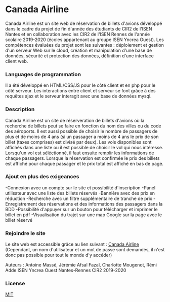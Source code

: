 # Canada Airline
Canada Airline est un site web de réservation de billets d'avions développé dans le cadre du projet de fin d'année des étudiants de CIR2 de l'ISEN Nantes 
et en collaboration avec les CIR2 de l'ISEN Rennes de l'année scolaire 2019-2020 (écoles appartenant au groupe ISEN Yncrea Ouest).
Les compétences évaluées du projet sont les suivantes : déploiement et gestion d'un serveur Web sur le cloud, création et manipulation d'une base 
de données, sécurité et protection des données, définition d'une interface client web.

### Languages de programmation
Il a été développé en HTML/CSS/JS pour le côté client et en php pour le côté serveur. Les interactions entre client et serveur se font grâce à des requêtes ajax
et le serveur interagit avec une base de données mysql.

### Description
Canada Airline est un site de réserveration de billets d'avions où la recherche de billets peut se faire en fonction du nom des villes
ou du code des aéroports. Il est aussi possible de choisir le nombre de passagers de plus et de moins de 4 ans (si un passager a moins de 4 ans
le prix de son billet (taxes comprises) est divisé par deux). Les vols disponibles sont affichés dans une liste ou il est possible de choisir le
vol qui nous intéresse. Lorsqu'un vol est séléctionné, il faut ensuite remplir les informations de chaque passagers. Lorsque la réservation est confirmée
le prix des billets est affiché pour chaque passager et le prix total est affiché en bas de page.

### Ajout en plus des exigeances
-Connexion avec un compte sur le site et possibilité d'inscription
-Panel utilisateur avec une liste des billets réservés
-Bannière avec des prix en réduction 
-Recherche avec un filtre supplémentaire de tranche de prix
-Enregistrement des réservations et des informations des passagers dans la BDD
-Possibilité d'appuyer sur un bouton pour télécharger et imprimer le billet en pdf
-Visualisation du trajet sur une map Google sur la page avec le billet réservé


### Rejoindre le site
Le site web est accessible grâce au lien suivant : [Canada Airline](https://34.203.33.89/)
(Cependant, un nom d'utilisateur et un mot de passe sont demandés, il n'est donc pas possible pour tout le monde d'y accéder)


Auteurs : Antoine Massé, Jérémie Afsal Fazal, Charlotte Mougenot, Rémi Adde
ISEN Yncrea Ouest Nantes-Rennes CIR2 2019-2020

### License
[MIT](https://choosealicense.com/licenses/mit/)
